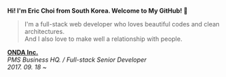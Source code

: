 **Hi! I'm Eric Choi from South Korea. Welcome to My GitHub! :wave:**

> I'm a full-stack web developer who loves beautiful codes and clean architectures.  
> And I also love to make well a relationship with people.

**[ONDA Inc.](https://onda.me/)**  
*PMS Business HQ. / Full-stack Senior Developer*  
*2017. 09. 18 \~*
